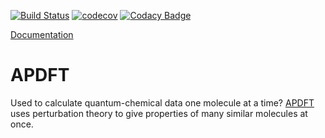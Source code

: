 [![Build Status](https://travis-ci.org/ferchault/APDFT.svg?branch=master)](https://travis-ci.org/ferchault/APDFT)
[![codecov](https://codecov.io/gh/ferchault/APDFT/branch/master/graph/badge.svg)](https://codecov.io/gh/ferchault/APDFT)
[![Codacy Badge](https://api.codacy.com/project/badge/Grade/226cde0cdc074ed290bfd1aa84a3bd87)](https://www.codacy.com/app/ferchault/APDFT)

[Documentation](https://multiqm.readthedocs.io/)

# APDFT

Used to calculate quantum-chemical data one molecule at a time? [APDFT](https://arxiv.org/abs/1809.01647) uses perturbation theory to give properties of many similar molecules at once.
